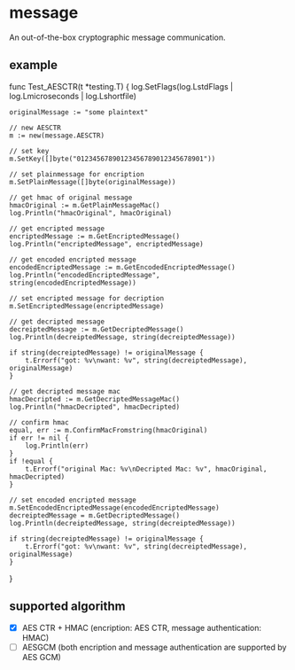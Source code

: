 # message

An out-of-the-box cryptographic message communication.

## example

func Test_AESCTR(t *testing.T) {
	log.SetFlags(log.LstdFlags | log.Lmicroseconds | log.Lshortfile)

	originalMessage := "some plaintext"

	// new AESCTR
	m := new(message.AESCTR)

	// set key
	m.SetKey([]byte("01234567890123456789012345678901"))

	// set plainmessage for encription
	m.SetPlainMessage([]byte(originalMessage))

	// get hmac of original message
	hmacOriginal := m.GetPlainMessageMac()
	log.Println("hmacOriginal", hmacOriginal)

	// get encripted message
	encriptedMessage := m.GetEncriptedMessage()
	log.Println("encriptedMessage", encriptedMessage)

	// get encoded encripted message
	encodedEncriptedMessage := m.GetEncodedEncriptedMessage()
	log.Println("encodedEncriptedMessage", string(encodedEncriptedMessage))

	// set encripted message for decription
	m.SetEncriptedMessage(encriptedMessage)

	// get decripted message
	decreiptedMessage := m.GetDecriptedMessage()
	log.Println(decreiptedMessage, string(decreiptedMessage))

	if string(decreiptedMessage) != originalMessage {
		t.Errorf("got: %v\nwant: %v", string(decreiptedMessage), originalMessage)
	}

	// get decripted message mac
	hmacDecripted := m.GetDecriptedMessageMac()
	log.Println("hmacDecripted", hmacDecripted)

	// confirm hmac
	equal, err := m.ConfirmMacFromstring(hmacOriginal)
	if err != nil {
		log.Println(err)
	}
	if !equal {
		t.Errorf("original Mac: %v\nDecripted Mac: %v", hmacOriginal, hmacDecripted)
	}

	// set encoded encripted message
	m.SetEncodedEncriptedMessage(encodedEncriptedMessage)
	decreiptedMessage = m.GetDecriptedMessage()
	log.Println(decreiptedMessage, string(decreiptedMessage))

	if string(decreiptedMessage) != originalMessage {
		t.Errorf("got: %v\nwant: %v", string(decreiptedMessage), originalMessage)
	}

}

## supported algorithm
- [x] AES CTR + HMAC (encription: AES CTR, message authentication: HMAC)
- [ ] AESGCM (both encription and message authentication are supported by AES GCM)
